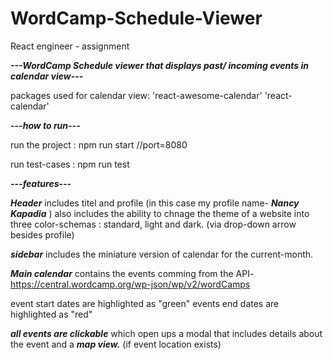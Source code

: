 # WordCamp-Schedule-Viewer
React engineer - assignment

***---WordCamp Schedule viewer that displays past/ incoming events in calendar view---***

packages used for calendar view:
'react-awesome-calendar'
'react-calendar'

***---how to run---***

run the project : npm run start   //port=8080

run test-cases : npm run test

***---features---***

***Header*** includes titel and profile (in this case my profile name- ***Nancy Kapadia*** )
also includes the ability to chnage the theme of a website into three color-schemas : standard, light and dark. (via drop-down arrow besides profile) 

***sidebar*** includes the miniature version of calendar for the current-month.

***Main calendar*** contains the events comming from the API-https://central.wordcamp.org/wp-json/wp/v2/wordCamps 

event start dates are highlighted as "green"
events end dates are highlighted as "red"

***all events are clickable*** which open ups a modal that includes details about the event and a ***map view.*** (if event location exists)








